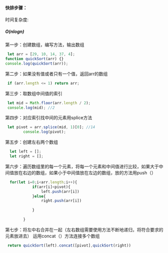 #### 快排步骤：

时间复杂度:

##### O(nlogn)

第一步：创建数组，编写方法，输出数组

~~~js
 let arr = [29, 10, 14, 37, 4];
function quickSort(arr) {}
console.log(quickSort(arr));
~~~

第二步：如果没有值或者只有一个值，返回arr的数组

~~~js
 if (arr.length <= 1) return arr;
~~~

第三步：取数组中间值的索引

~~~js
 let mid = Math.floor(arr.length / 2);
 console.log(mid); //2
~~~

第四步：对应索引找中间的元素用splice方法

~~~js
 let pivot = arr.splice(mid, 1)[0]; //14
        console.log(pivot);
~~~

第五步：创建左右两个数组

~~~js
  let left = [];
  let right = [];
~~~

第六步：遍历数组里的每一个元素，将每一个元素和中间值进行比较，如果大于中间值放在右边的数组，如果小于中间值放在左边的数组，放的方法用push（）

~~~js
  for(let i=0;i<arr.length;i++){
            if(arr[i]<pivot){
                left.push(arr[i])
            }else{
                right.push(arr[i])
            
            }
        
        }
~~~

第七步：将左中右合并在一起（左右数组需要使用方法不断地递归，将符合要求的元素放进去） 运用concat（）方法连接多个数组

~~~js
 return quickSort(left).concat([pivot],quickSort(right))
~~~



